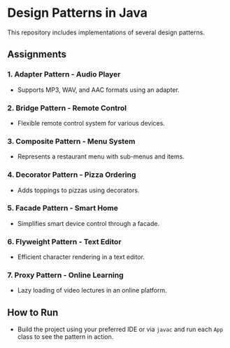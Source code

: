 # Design Patterns in Java

This repository includes implementations of several design patterns.


## Assignments

### 1. **Adapter Pattern - Audio Player**
- Supports MP3, WAV, and AAC formats using an adapter.

### 2. **Bridge Pattern - Remote Control**
- Flexible remote control system for various devices.

### 3. **Composite Pattern - Menu System**
- Represents a restaurant menu with sub-menus and items.

### 4. **Decorator Pattern - Pizza Ordering**
- Adds toppings to pizzas using decorators.

### 5. **Facade Pattern - Smart Home**
- Simplifies smart device control through a facade.

### 6. **Flyweight Pattern - Text Editor**
- Efficient character rendering in a text editor.

### 7. **Proxy Pattern - Online Learning**
- Lazy loading of video lectures in an online platform.

## How to Run
- Build the project using your preferred IDE or via `javac` and run each `App` class to see the pattern in action.

